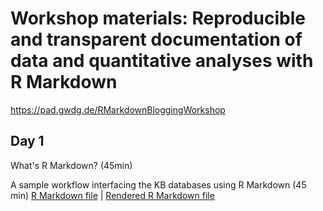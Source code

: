 # Workshop materials: Reproducible and transparent documentation of data and quantitative analyses with R Markdown

<https://pad.gwdg.de/RMarkdownBloggingWorkshop>

## Day 1

What's R Markdown? (45min)

A sample workflow interfacing the KB databases using R Markdown (45 min) [R Markdown file](kb_report.Rmd) | [Rendered R Markdown file](kb_report.md)